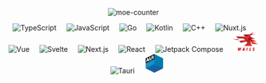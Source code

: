 <div align='center'>

![moe-counter]

</div>

<div align="center">
  <img width="40" height="40" alt="TypeScript" src="https://cdn.jsdelivr.net/gh/devicons/devicon/icons/typescript/typescript-original.svg">
  <img width="12" />
  <img width="40" height="40" alt="JavaScript" src="https://cdn.jsdelivr.net/gh/devicons/devicon/icons/javascript/javascript-original.svg">
  <img width="12" />
  <img width="40" height="40" alt="Go" src="https://cdn.jsdelivr.net/gh/devicons/devicon/icons/go/go-original-wordmark.svg">
  <img width="12" />
  <img width="40" height="40" alt="Kotlin" src="https://cdn.jsdelivr.net/gh/devicons/devicon/icons/kotlin/kotlin-original.svg">
  <img width="12" />
  <img width="40" height="40" alt="C++" src="https://cdn.jsdelivr.net/gh/devicons/devicon/icons/cplusplus/cplusplus-original.svg">
  <img width="12" />

  <img width="40" height="40" alt="Nuxt.js" src="https://cdn.jsdelivr.net/gh/devicons/devicon/icons/nuxtjs/nuxtjs-original.svg">
  <img width="12" />
  <img width="40" height="40" alt="Vue" src="https://cdn.jsdelivr.net/gh/devicons/devicon/icons/vuejs/vuejs-original.svg">
  <img width="12" />

  <img width="40" height="40" alt="Svelte" src="https://cdn.jsdelivr.net/gh/devicons/devicon/icons/svelte/svelte-original.svg">
  <img width="12" />

  <img width="40" height="40" alt="Next.js" src="https://cdn.jsdelivr.net/gh/devicons/devicon/icons/nextjs/nextjs-original.svg">
  <img width="12" />
  <img width="40" height="40" alt="React" src="https://cdn.jsdelivr.net/gh/devicons/devicon/icons/react/react-original.svg">
  <img width="12" />

  <img width="40" height="40" alt="Jetpack Compose" src="https://cdn.jsdelivr.net/gh/devicons/devicon/icons/jetpackcompose/jetpackcompose-original.svg">
  <img width="12" />
  <img width="50.5" height="40" alt="Wails" src="https://raw.githubusercontent.com/wailsapp/wails/refs/heads/master/assets/images/logo-universal.png">
  <img width="12" />
  <img width="40" height="40" alt="Tauri" src="https://cdn.jsdelivr.net/gh/devicons/devicon/icons/tauri/tauri-original.svg">
  <img width="12" />
  <img width="40" height="40" alt="AUI" src="https://raw.githubusercontent.com/aui-framework/aui/master/logo.svg">
</div>

[moe-counter]: https://count.getloli.com/@notwindstone?name=notwindstone&theme=moebooru&padding=7&offset=0&align=top&scale=1&pixelated=1&darkmode=auto
